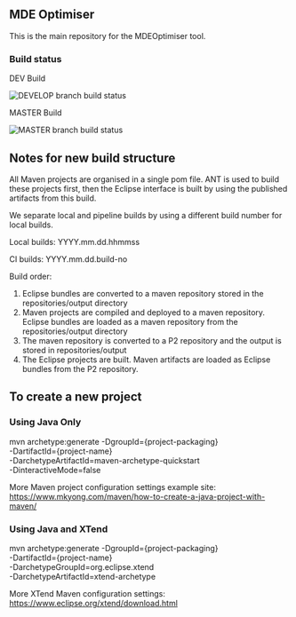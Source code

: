 ## MDE Optimiser

This is the main repository for the MDEOptimiser tool.

### Build status

DEV Build

![DEVELOP branch build status](https://travis-ci.org/mde-optimiser/mde_optimiser.svg?branch=develop)

MASTER Build

![MASTER branch build status](https://travis-ci.org/mde-optimiser/mde_optimiser.svg?branch=master)




## Notes for new build structure

All Maven projects are organised in a single pom file. ANT is used to build these projects first, then the Eclipse interface is built by using the published artifacts from this build.

We separate local and pipeline builds by using a different build number for local builds.

Local builds: YYYY.mm.dd.hhmmss

CI builds: YYYY.mm.dd.build-no


Build order:

1. Eclipse bundles are converted to a maven repository stored in the repositories/output directory
2. Maven projects are compiled and deployed to a maven repository. Eclipse bundles are loaded as a maven repository from the repositories/output directory
3. The maven repository is converted to a P2 repository and the output is stored in repositories/output
4. The Eclipse projects are built. Maven artifacts are loaded as Eclipse bundles from the P2 repository.

## To create a new project

### Using Java Only

mvn archetype:generate
	-DgroupId={project-packaging} \
	-DartifactId={project-name} \
	-DarchetypeArtifactId=maven-archetype-quickstart \
	-DinteractiveMode=false

More Maven project configuration settings example site:
https://www.mkyong.com/maven/how-to-create-a-java-project-with-maven/

### Using Java and XTend

mvn archetype:generate
-DgroupId={project-packaging} \
-DartifactId={project-name} \
-DarchetypeGroupId=org.eclipse.xtend \
-DarchetypeArtifactId=xtend-archetype

More XTend Maven configuration settings: https://www.eclipse.org/xtend/download.html

